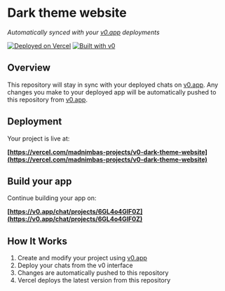 # Dark theme website

*Automatically synced with your [v0.app](https://v0.app) deployments*

[![Deployed on Vercel](https://img.shields.io/badge/Deployed%20on-Vercel-black?style=for-the-badge&logo=vercel)](https://vercel.com/madnimbas-projects/v0-dark-theme-website)
[![Built with v0](https://img.shields.io/badge/Built%20with-v0.app-black?style=for-the-badge)](https://v0.app/chat/projects/6GL4o4GlF0Z)

## Overview

This repository will stay in sync with your deployed chats on [v0.app](https://v0.app).
Any changes you make to your deployed app will be automatically pushed to this repository from [v0.app](https://v0.app).

## Deployment

Your project is live at:

**[https://vercel.com/madnimbas-projects/v0-dark-theme-website](https://vercel.com/madnimbas-projects/v0-dark-theme-website)**

## Build your app

Continue building your app on:

**[https://v0.app/chat/projects/6GL4o4GlF0Z](https://v0.app/chat/projects/6GL4o4GlF0Z)**

## How It Works

1. Create and modify your project using [v0.app](https://v0.app)
2. Deploy your chats from the v0 interface
3. Changes are automatically pushed to this repository
4. Vercel deploys the latest version from this repository
